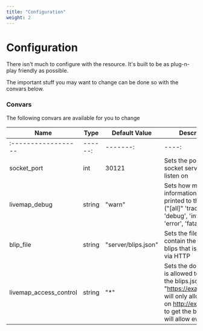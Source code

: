 ```yaml
---
title: "Configuration"
weight: 2
---
```


# Configuration

There isn't much to configure with the resource.
It's built to be as plug-n-play friendly as possible.

The important stuff you may want to change can be done so with the convars below.

### Convars
The following convars are available for you to change

| Name                   | Type    | Default Value       | Description                                                                                                                                                                        |
|------------------------|---------|---------------------|------------------------------------------------------------------------------------------------------------------------------------------------------------------------------------|
| :------------------    | ------: | -------:            | ----:                                                                                                                                                                              |
| socket_port            | int     | 30121               | Sets the port the socket server should listen on                                                                                                                                   |
| livemap_debug          | string  | "warn"              | Sets how much information gets printed to the console ("[all]" 'trace', 'debug', 'info', 'warn', 'error', 'fatal', 'off')                                                          |
| blip_file              | string  | "server/blips.json" | Sets the file that will contain the generated blips that is exposed via HTTP                                                                                                       |
| livemap_access_control | string  | "\*"                | Sets the domain that is allowed to access the blips.json file (E.g. "https://example.com" will only allow the UI on http://example.com to get the blips), "\*" will allow everyone |


